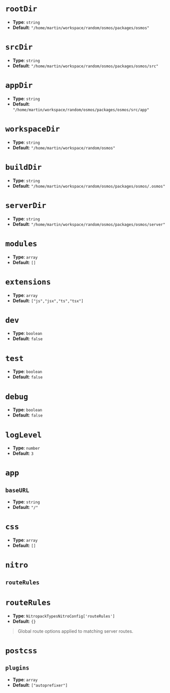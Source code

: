  

# `rootDir`
- **Type**: `string`
- **Default**: `"/home/martin/workspace/random/osmos/packages/osmos"`


# `srcDir`
- **Type**: `string`
- **Default**: `"/home/martin/workspace/random/osmos/packages/osmos/src"`


# `appDir`
- **Type**: `string`
- **Default**: `"/home/martin/workspace/random/osmos/packages/osmos/src/app"`


# `workspaceDir`
- **Type**: `string`
- **Default**: `"/home/martin/workspace/random/osmos"`


# `buildDir`
- **Type**: `string`
- **Default**: `"/home/martin/workspace/random/osmos/packages/osmos/.osmos"`


# `serverDir`
- **Type**: `string`
- **Default**: `"/home/martin/workspace/random/osmos/packages/osmos/server"`


# `modules`
- **Type**: `array`
- **Default**: `[]`


# `extensions`
- **Type**: `array`
- **Default**: `["js","jsx","ts","tsx"]`


# `dev`
- **Type**: `boolean`
- **Default**: `false`


# `test`
- **Type**: `boolean`
- **Default**: `false`


# `debug`
- **Type**: `boolean`
- **Default**: `false`


# `logLevel`
- **Type**: `number`
- **Default**: `3`


# `app`

## `baseURL`
- **Type**: `string`
- **Default**: `"/"`


# `css`
- **Type**: `array`
- **Default**: `[]`


# `nitro`

## `routeRules`

# `routeRules`
- **Type**: `NitropackTypesNitroConfig['routeRules']`
- **Default**: `{}`

> Global route options applied to matching server routes.


# `postcss`

## `plugins`
- **Type**: `array`
- **Default**: `["autoprefixer"]`
